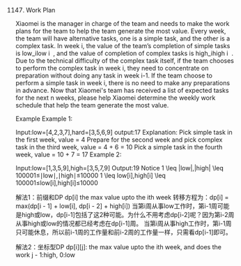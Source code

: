 1147. Work Plan

Xiaomei is the manager in charge of the team and needs to make the work plans for the team to help the team generate the most value. Every week, the team will have alternative tasks, one is a simple task, and the other is a complex task. In week i, the value of the team’s completion of simple tasks is low_ilow
​i
​​ , and the value of completion of complex tasks is high_ihigh
​i
​​ . Due to the technical difficulty of the complex task itself, if the team chooses to perform the complex task in week i, they need to concentrate on preparation without doing any task in week i-1. If the team choose to perform a simple task in week i, there is no need to make any preparations in advance. Now that Xiaomei's team has received a list of expected tasks for the next n weeks, please help Xiaomei determine the weekly work schedule that help the team generate the most value.

Example
Example 1:

Input:low=[4,2,3,7],hard=[3,5,6,9]
output:17
Explanation:
Pick simple task in the first week, value = 4
Prepare for the second week and pick complex task in the third week, value = 4 + 6 = 10
Pick a simple task in the fourth week, value = 10 + 7 = 17
Example 2:

Input:low=[1,3,5,9],high=[3,5,7,9]
Output:19
Notice
1 \leq |low|,|high| \leq 100001≤∣low∣,∣high∣≤10000
1 \leq low[i],high[i] \leq 100001≤low[i],high[i]≤10000


解法1：前缀和DP
dp[i] the max value upto the ith week
转移方程为：dp[i] = max(dp[i - 1] + low[i], dp[i - 2] + high[i])
当第i周从事low工作时，第i-1周可能是high或low，dp[i-1]包括了这2种可能。为什么不用考虑dp[i-2]呢？因为第i-2周从事high或low的情况都已经考虑在dp[i-1]周。
当第i周从事high工作时，第i-1周只可能休息，所以前i-1周的工作量和前i-2周的工作量一样，只需看dp[i-1]即可。

解法2：坐标型DP
dp[i][j]: the max value upto the ith week, and does the work j - 1:high, 0:low